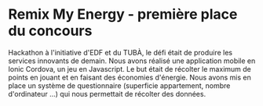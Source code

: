 # Remix My Energy - première place du concours


Hackathon à l'initiative d'EDF et du TUBÀ, le défi était de produire les services innovants de demain. Nous avons réalisé une application mobile en Ionic Cordova, un jeu en Javascript. Le but était de récolter le maximum de points en jouant et en faisant des économies d'énergie. Nous avons mis en place un système de questionnaire (superficie appartement, nombre d'ordinateur ...) qui nous permettait de récolter des données.
